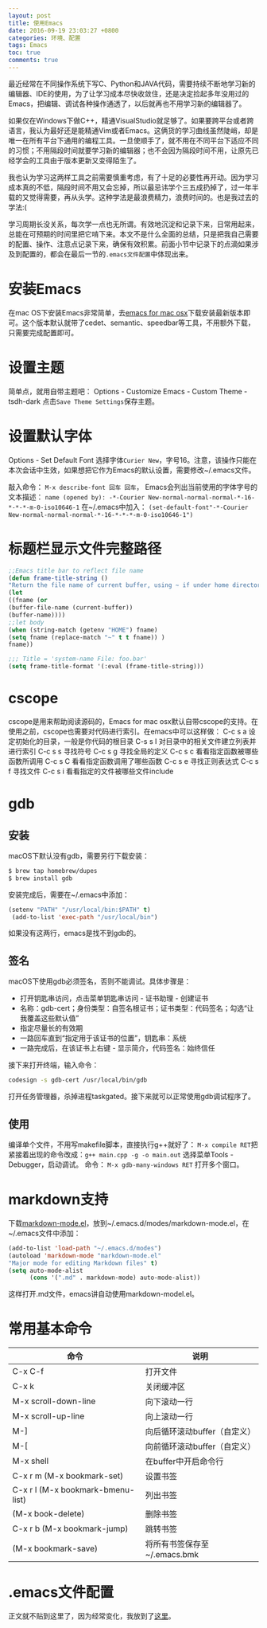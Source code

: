 ```yaml
---
layout: post
title: 使用Emacs
date: 2016-09-19 23:03:27 +0800
categories: 环境、配置
tags: Emacs
toc: true
comments: true
---
```

最近经常在不同操作系统下写C、Python和JAVA代码，需要持续不断地学习新的编辑器、IDE的使用，为了让学习成本尽快收敛住，还是决定捡起多年没用过的Emacs，把编辑、调试各种操作通透了，以后就再也不用学习新的编辑器了。

如果仅在Windows下做C++，精通VisualStudio就足够了。如果要跨平台或者跨语言，我认为最好还是能精通Vim或者Emacs。这俩货的学习曲线虽然陡峭，却是唯一在所有平台下通用的编程工具。一旦使顺手了，就不用在不同平台下适应不同的习惯；不用隔段时间就要学习新的编辑器；也不会因为隔段时间不用，让原先已经学会的工具由于版本更新又变得陌生了。

<!-- more -->

我也认为学习这两样工具之前需要慎重考虑，有了十足的必要性再开动。因为学习成本真的不低，隔段时间不用又会忘掉，所以最忌讳学个三五成扔掉了，过一年半载的又觉得需要，再从头学。这种学法是最浪费精力，浪费时间的。也是我过去的学法:(

学习周期长没关系，每次学一点也无所谓。有效地沉淀和记录下来，日常用起来，总能在可预期的时间里把它啃下来。本文不是什么全面的总结，只是把我自己需要的配置、操作、注意点记录下来，确保有效积累。前面小节中记录下的点滴如果涉及到配置的，都会在最后一节的`.emacs文件配置`中体现出来。

# 安装Emacs
在mac OS下安装Emacs非常简单，去[emacs for mac osx](https://emacsformacosx.com/)下载安装最新版本即可。这个版本默认就带了cedet、semantic、speedbar等工具，不用额外下载，只需要完成配置即可。

# 设置主题
简单点，就用自带主题吧：
Options - Customize Emacs - Custom Theme - tsdh-dark
点击`Save Theme Settings`保存主题。

# 设置默认字体
Options - Set Default Font
选择字体`Curier New`，字号16。注意，该操作只能在本次会话中生效，如果想把它作为Emacs的默认设置，需要修改~/.emacs文件。

敲入命令：
`M-x describe-font 回车 回车`，
Emacs会列出当前使用的字体字号的文本描述：
`name (opened by): -*-Courier New-normal-normal-normal-*-16-*-*-*-m-0-iso10646-1`
在~/.emacs中加入：
`(set-default-font"-*-Courier New-normal-normal-normal-*-16-*-*-*-m-0-iso10646-1")`

# 标题栏显示文件完整路径
``` lisp
;;Emacs title bar to reflect file name
(defun frame-title-string ()
"Return the file name of current buffer, using ~ if under home directory"
(let 
((fname (or 
(buffer-file-name (current-buffer))
(buffer-name))))
;;let body
(when (string-match (getenv "HOME") fname)
(setq fname (replace-match "~" t t fname)) )
fname))

;;; Title = 'system-name File: foo.bar'
(setq frame-title-format '(:eval (frame-title-string)))
```

# cscope
cscope是用来帮助阅读源码的，Emacs for mac osx默认自带cscope的支持。在使用之前，cscope也需要对代码进行索引。在emacs中可以这样做：
C-c s a 设定初始化的目录，一般是你代码的根目录
C-s s I 对目录中的相关文件建立列表并进行索引
C-c s s 寻找符号
C-c s g 寻找全局的定义
C-c s c 看看指定函数被哪些函数所调用
C-c s C 看看指定函数调用了哪些函数
C-c s e 寻找正则表达式
C-c s f 寻找文件
C-c s i 看看指定的文件被哪些文件include

# gdb
## 安装
macOS下默认没有gdb，需要另行下载安装：
``` bash
$ brew tap homebrew/dupes
$ brew install gdb
```
安装完成后，需要在~/.emacs中添加：
``` lisp
(setenv "PATH" "/usr/local/bin:$PATH" t)
 (add-to-list 'exec-path "/usr/local/bin")
```
如果没有这两行，emacs是找不到gdb的。
## 签名
macOS下使用gdb必须签名，否则不能调试。具体步骤是：
* 打开钥匙串访问，点击菜单钥匙串访问 - 证书助理 - 创建证书
* 名称：gdb-cert；身份类型：自签名根证书；证书类型：代码签名；勾选“让我覆盖这些默认值”
* 指定尽量长的有效期
* 一路回车直到“指定用于该证书的位置”，钥匙串：系统
* 一路完成后，在该证书上右键 - 显示简介，代码签名：始终信任

接下来打开终端，输入命令：
```bash
codesign -s gdb-cert /usr/local/bin/gdb
```
打开任务管理器，杀掉进程taskgated。接下来就可以正常使用gdb调试程序了。

## 使用
编译单个文件，不用写makefile脚本，直接执行g++就好了：
`M-x compile RET`把紧接着出现的命令改成：`g++ main.cpp -g -o main.out`
选择菜单Tools - Debugger，启动调试。
命令：
`M-x gdb-many-windows RET`
打开多个窗口。

# markdown支持
下载[markdown-mode.el](!http://jblevins.org/projects/markdown-mode/markdown-mode.el)，放到~/.emacs.d/modes/markdown-mode.el，在~/.emacs文件中添加：
``` lisp
(add-to-list 'load-path "~/.emacs.d/modes")  
(autoload 'markdown-mode "markdown-mode.el"  
"Major mode for editing Markdown files" t)  
(setq auto-mode-alist  
      (cons '(".md" . markdown-mode) auto-mode-alist))
```
这样打开.md文件，emacs讲自动使用markdown-model.el。

# 常用基本命令

命令|说明
---|----
C-x C-f|打开文件
C-x k|关闭缓冲区
M-x scroll-down-line|向下滚动一行
M-x scroll-up-line|向上滚动一行
M-]|向后循环滚动buffer（自定义）
M-[|向前循环滚动buffer（自定义）
M-x shell|在buffer中开启命令行
C-x r m (M-x bookmark-set)|设置书签
C-x r l (M-x bookmark-bmenu-list)|列出书签
(M-x book-delete)|删除书签
C-x r b (M-x bookmark-jump)|跳转书签
(M-x bookmark-save)|将所有书签保存至~/.emacs.bmk


# .emacs文件配置
正文就不贴到这里了，因为经常变化，我放到了[这里](https://github.com/palanceli/blog/blob/master/source/_posts/2016/_0919Emacs/dotemacs)。


